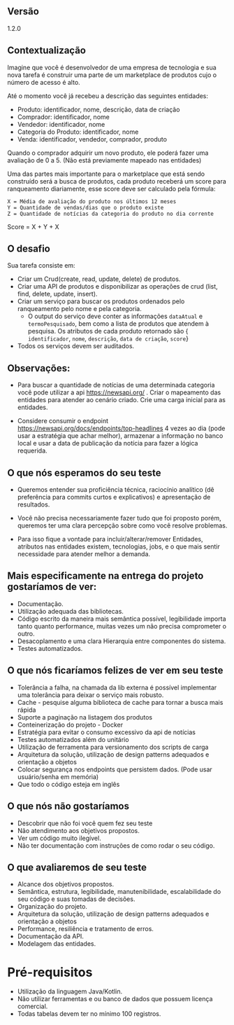 ## Versão
1.2.0

## Contextualização

Imagine que você é desenvolvedor de uma empresa de tecnologia e sua nova tarefa é construir uma parte de um marketplace de produtos cujo o número de acesso é alto.

Até o momento você já recebeu a descrição das seguintes entidades:

- Produto: identificador, nome, descrição, data de criação
- Comprador: identificador, nome
- Vendedor: identificador, nome
- Categoria do Produto: identificador, nome
- Venda: identificador, vendedor, comprador, produto

Quando o comprador adquirir um novo produto, ele poderá fazer uma avaliação de 0 a 5. (Não está previamente mapeado nas entidades)

Uma das partes mais importante para o marketplace que está sendo construído será a busca de produtos, cada produto receberá um score para ranqueamento diariamente, esse score deve ser calculado pela fórmula:

 	X = Média de avaliação do produto nos últimos 12 meses
	Y = Quantidade de vendas/dias que o produto existe
    Z = Quantidade de notícias da categoria do produto no dia corrente

Score = X + Y + X

## O desafio

Sua tarefa consiste em:

- Criar um Crud(create, read, update, delete) de produtos.
- Criar uma API de produtos e disponibilizar as operações de crud (list, find, delete, update, insert).
- Criar um serviço para buscar os produtos ordenados pelo ranqueamento pelo nome e pela categoria.
    - O output do serviço deve conter as informações `dataAtual` e `termoPesquisado`, bem como a lista de produtos que atendem à pesquisa. Os atributos de cada produto retornado são { `identificador`, `nome`, `descrição`, `data de criação`, `score`}
- Todos os serviços devem ser auditados.

## Observações:
-   Para buscar a quantidade de notícias de uma determinada categoria você pode utilizar a api https://newsapi.org/ .
Criar o mapeamento das entidades para atender ao cenário criado.
Crie uma carga inicial para as entidades.

- Considere consumir o endpoint https://newsapi.org/docs/endpoints/top-headlines 4 vezes ao dia (pode usar a estratégia que achar melhor), armazenar a informação no banco local e usar a data de publicação da notícia para fazer a lógica requerida.

	
## O que nós esperamos do seu teste
- Queremos entender sua proficiência técnica, raciocínio analítico (dê preferência para commits curtos e explicativos) e apresentação de resultados. 

- Você não precisa necessariamente fazer tudo que foi proposto porém, queremos ter uma clara percepção sobre como você resolve problemas.

- Para isso fique a vontade para incluir/alterar/remover Entidades, atributos nas entidades existem, tecnologias, jobs, e o que mais sentir necessidade para atender melhor a demanda.

## Mais especificamente na entrega do projeto gostaríamos de ver:

- Documentação.
- Utilização adequada das bibliotecas.
- Código escrito da maneira mais semântica possível, legibilidade importa tanto quanto performance, muitas vezes um não precisa comprometer o outro.
- Desacoplamento e uma clara Hierarquia entre componentes do sistema.
- Testes automatizados.

## O que nós ficaríamos felizes de ver em seu teste
- Tolerância a falha, na chamada da lib externa é possível implementar uma tolerância para deixar o serviço mais robusto.
- Cache - pesquise alguma biblioteca de cache para tornar a busca mais rápida
- Suporte a paginação na listagem dos produtos
- Conteinerização do projeto - Docker
- Estratégia para evitar o consumo excessivo da api de notícias
- Testes automatizados além do unitário
- Utilização de ferramenta para versionamento dos scripts de carga
- Arquitetura da solução, utilização de design patterns adequados e orientação a objetos
- Colocar segurança nos endpoints que persistem dados. (Pode usar usuário/senha em memória)
- Que todo o código esteja em inglês


## O que nós não gostaríamos
- Descobrir que não foi você quem fez seu teste
- Não atendimento aos objetivos propostos.
- Ver um código muito ilegível.
- Não ter documentação com instruções de como rodar o seu código.

## O que avaliaremos de seu teste
- Alcance dos objetivos propostos.
- Semântica, estrutura, legibilidade, manutenibilidade, escalabilidade do seu código e suas tomadas de decisões.
- Organização do projeto.
- Arquitetura da solução, utilização de design patterns adequados e orientação a objetos
- Performance, resiliência e tratamento de erros.
- Documentação da API.
- Modelagem das entidades.


# Pré-requisitos
- Utilização da linguagem Java/Kotlin.
- Não utilizar ferramentas e ou banco de dados que possuem licença comercial.
- Todas tabelas devem ter no mínimo 100 registros.
